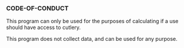 ### CODE-OF-CONDUCT

This program can only be used for the purposes of calculating if a use should have access to cutlery.

This program does not collect data, and can be used for any purpose.
